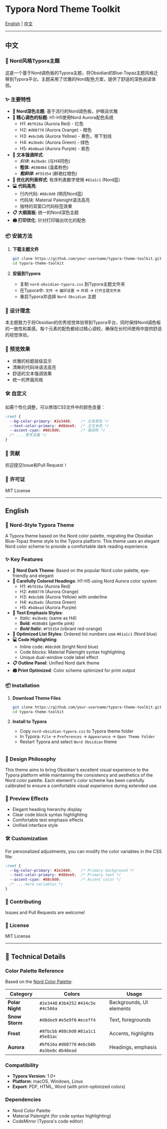 # Typora Nord Theme Toolkit

[English](#english) | [中文](#中文)

---

## 中文

### 🎨 Nord风格Typora主题

这是一个基于Nord调色板的Typora主题，将Obsidian的Blue-Topaz主题风格迁移到Typora平台。主题采用了优雅的Nord配色方案，提供了舒适的深色阅读体验。

### ✨ 主要特性

- **🌙 Nord深色主题**: 基于流行的Nord调色板，护眼且优雅
- **🎯 精心调色的标题**: H1-H5使用Nord Aurora配色系统
  - H1: `#bf616a` (Aurora Red) - 红色
  - H2: `#d08770` (Aurora Orange) - 橙色  
  - H3: `#ebcb8b` (Aurora Yellow) - 黄色，带下划线
  - H4: `#a3be8c` (Aurora Green) - 绿色
  - H5: `#b48ead` (Aurora Purple) - 紫色
- **💫 文本强调样式**:
  - *斜体*: `#a3be8c` (与H4同色)
  - **粗体**: `#E8B4B4` (温柔粉色)
  - ***粗斜体***: `#F55354` (鲜艳红橙色)
- **📝 优化的列表样式**: 有序列表数字使用 `#81a1c1` (Nord蓝)
- **💻 代码高亮**:
  - 行内代码: `#88c0d0` (明亮Nord蓝)
  - 代码块: Material Palenight语法高亮
  - 独特的双窗口代码标签效果
- **📋 大纲面板**: 统一的Nord深色主题
- **🖨️ 打印优化**: 针对打印输出优化的配色

### 📦 安装方法

1. **下载主题文件**
   ```bash
   git clone https://github.com/your-username/typora-theme-toolkit.git
   cd typora-theme-toolkit
   ```

2. **安装到Typora**
   - 复制 `nord-obsidian-typora.css` 到Typora主题文件夹
   - 在Typora中: `文件` → `偏好设置` → `外观` → `打开主题文件夹`
   - 重启Typora并选择 `Nord Obsidian` 主题


### 🎯 设计理念

本主题致力于将Obsidian的优秀视觉体验带到Typora平台，同时保持Nord调色板的一致性和美感。每个元素的配色都经过精心调校，确保在长时间使用中提供舒适的视觉体验。

### 📸 预览效果

- 优雅的标题层级显示
- 清晰的代码块语法高亮
- 舒适的文本强调效果
- 统一的界面风格

### 🛠️ 自定义

如需个性化调整，可以修改CSS文件中的颜色变量：

```css
:root {
  --bg-color-primary: #2e3440;    /* 主背景色 */
  --text-color-primary: #d8dee9;  /* 主文本色 */
  --accent-cyan: #88c0d0;         /* 强调色 */
  /* ... 更多变量 */
}
```

### 🤝 贡献

欢迎提交Issue和Pull Request！

### 📄 许可证

MIT License

---

## English

### 🎨 Nord-Style Typora Theme

A Typora theme based on the Nord color palette, migrating the Obsidian Blue-Topaz theme style to the Typora platform. This theme uses an elegant Nord color scheme to provide a comfortable dark reading experience.

### ✨ Key Features

- **🌙 Nord Dark Theme**: Based on the popular Nord color palette, eye-friendly and elegant
- **🎯 Carefully Colored Headings**: H1-H5 using Nord Aurora color system
  - H1: `#bf616a` (Aurora Red)
  - H2: `#d08770` (Aurora Orange)  
  - H3: `#ebcb8b` (Aurora Yellow) with underline
  - H4: `#a3be8c` (Aurora Green)
  - H5: `#b48ead` (Aurora Purple)
- **💫 Text Emphasis Styles**:
  - *Italic*: `#a3be8c` (same as H4)
  - **Bold**: `#E8B4B4` (gentle pink)
  - ***Bold Italic***: `#F55354` (vibrant red-orange)
- **📝 Optimized List Styles**: Ordered list numbers use `#81a1c1` (Nord blue)
- **💻 Code Highlighting**:
  - Inline code: `#88c0d0` (bright Nord blue)
  - Code blocks: Material Palenight syntax highlighting
  - Unique dual-window code label effect
- **📋 Outline Panel**: Unified Nord dark theme
- **🖨️ Print Optimized**: Color scheme optimized for print output

### 📦 Installation

1. **Download Theme Files**
   ```bash
   git clone https://github.com/your-username/typora-theme-toolkit.git
   cd typora-theme-toolkit
   ```

2. **Install to Typora**
   - Copy `nord-obsidian-typora.css` to Typora theme folder
   - In Typora: `File` → `Preferences` → `Appearance` → `Open Theme Folder`
   - Restart Typora and select `Nord Obsidian` theme

   ```

### 🎯 Design Philosophy

This theme aims to bring Obsidian's excellent visual experience to the Typora platform while maintaining the consistency and aesthetics of the Nord color palette. Each element's color scheme has been carefully calibrated to ensure a comfortable visual experience during extended use.

### 📸 Preview Effects

- Elegant heading hierarchy display
- Clear code block syntax highlighting
- Comfortable text emphasis effects
- Unified interface style

### 🛠️ Customization

For personalized adjustments, you can modify the color variables in the CSS file:

```css
:root {
  --bg-color-primary: #2e3440;    /* Primary background */
  --text-color-primary: #d8dee9;  /* Primary text */
  --accent-cyan: #88c0d0;         /* Accent color */
  /* ... more variables */
}
```

### 🤝 Contributing

Issues and Pull Requests are welcome!

### 📄 License

MIT License

---

## 🔧 Technical Details

### Color Palette Reference

Based on the [Nord Color Palette](https://www.nordtheme.com/docs/colors-and-palettes):

| Category | Colors | Usage |
|----------|--------|-------|
| **Polar Night** | `#2e3440` `#3b4252` `#434c5e` `#4c566a` | Backgrounds, UI elements |
| **Snow Storm** | `#d8dee9` `#e5e9f0` `#eceff4` | Text, foregrounds |
| **Frost** | `#8fbcbb` `#88c0d0` `#81a1c1` `#5e81ac` | Accents, highlights |
| **Aurora** | `#bf616a` `#d08770` `#ebcb8b` `#a3be8c` `#b48ead` | Headings, emphasis |

### Compatibility

- **Typora Version**: 1.0+
- **Platform**: macOS, Windows, Linux
- **Export**: PDF, HTML, Word (with print-optimized colors)

### Dependencies

- Nord Color Palette
- Material Palenight (for code syntax highlighting)
- CodeMirror (Typora's code editor)
